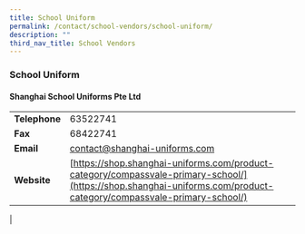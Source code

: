 ```yaml
---
title: School Uniform
permalink: /contact/school-vendors/school-uniform/
description: ""
third_nav_title: School Vendors
---
```

### **School Uniform**
#### **Shanghai School Uniforms Pte Ltd**

|  |  |
|---|---|
| **Telephone** | 63522741 |
| **Fax** | 68422741 |
| **Email** | [contact@shanghai-uniforms.com](mailto:contact@shanghai-uniforms.com) |
| **Website** | [https://shop.shanghai-uniforms.com/product-category/compassvale-primary-school/](https://shop.shanghai-uniforms.com/product-category/compassvale-primary-school/)
|
